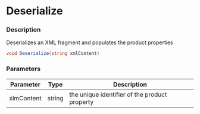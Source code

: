 # Deserialize

### Description

Deserializes an XML fragment and populates the product properties

```csharp
void Deserialize(string xmlContent)
```

### Parameters

| Parameter  |  Type  | Description                                   |
| ---------- | :----: | --------------------------------------------- |
| xlmContent | string | the unique identifier of the product property |
